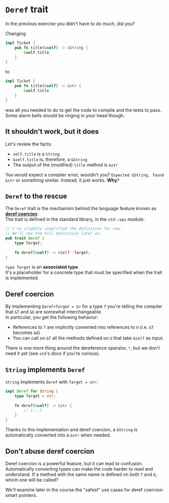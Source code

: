 # `Deref` trait

In the previous exercise you didn't have to do much, did you?

Changing

```rust
impl Ticket {
    pub fn title(&self) -> &String {
        &self.title
    }
}
```

to

```rust
impl Ticket {
    pub fn title(&self) -> &str {
        &self.title
    }
}
```

was all you needed to do to get the code to compile and the tests to pass.
Some alarm bells should be ringing in your head though.

## It shouldn't work, but it does

Let's review the facts:

- `self.title` is a `String`
- `&self.title` is, therefore, a `&String`
- The output of the (modified) `title` method is `&str`

You would expect a compiler error, wouldn't you? `Expected &String, found &str` or something similar.
Instead, it just works. **Why**?

## `Deref` to the rescue

The `Deref` trait is the mechanism behind the language feature known as [**deref coercion**](https://doc.rust-lang.org/std/ops/trait.Deref.html#deref-coercion).\
The trait is defined in the standard library, in the `std::ops` module:

```rust
// I've slightly simplified the definition for now.
// We'll see the full definition later on.
pub trait Deref {
    type Target;
    
    fn deref(&self) -> &Self::Target;
}
```

`type Target` is an **associated type**.\
It's a placeholder for a concrete type that must be specified when the trait is implemented.

## Deref coercion

By implementing `Deref<Target = U>` for a type `T` you're telling the compiler that `&T` and `&U` are
somewhat interchangeable.\
In particular, you get the following behavior:

- References to `T` are implicitly converted into references to `U` (i.e. `&T` becomes `&U`)
- You can call on `&T` all the methods defined on `U` that take `&self` as input.

There is one more thing around the dereference operator, `*`, but we don't need it yet (see `std`'s docs
if you're curious).

## `String` implements `Deref`

`String` implements `Deref` with `Target = str`:

```rust
impl Deref for String {
    type Target = str;
    
    fn deref(&self) -> &str {
        // [...]
    }
}
```

Thanks to this implementation and deref coercion, a `&String` is automatically converted into a `&str` when needed.

## Don't abuse deref coercion

Deref coercion is a powerful feature, but it can lead to confusion.\
Automatically converting types can make the code harder to read and understand. If a method with the same name
is defined on both `T` and `U`, which one will be called?

We'll examine later in the course the "safest" use cases for deref coercion: smart pointers.
